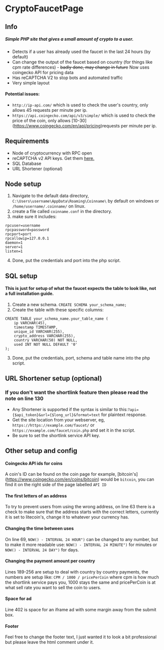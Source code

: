 # CryptoFaucetPage
## Info
##### Simple PHP site that gives a small amount of crypto to a user. 
- Detects if a user has already used the faucet in the last 24 hours (by default)
- Can change the output of the faucet based on country (for things like cpm rate differences) - ~~badly done, may change in future~~ Now uses coingecko API for pricing data
- Has reCAPTCHA V2 to stop bots and automated traffic
- Very simple layout
#### Potential issues:
- `http://ip-api.com/` which is used to check the user's country, only allows 45 requests per minute per ip.
- `https://api.coingecko.com/api/v3/simple/` which is used to check the price of the coin, only allows [10-30] (https://www.coingecko.com/en/api/pricing)requests per minute per ip.  
## Requirements  
- Node of cryptocurrency with RPC open  
- reCAPTCHA v2 API keys. Get them [here.](https://www.google.com/recaptcha/about/)  
- SQL Database  
- URL Shortener (optional)

## Node setup  
1. Navigate to the default data directory, `C:\Users\username\AppData\Roaming\Coinname\` by default on windows or `/home/username/.coinname/` on linux.  
2. create a file called `coinname.conf` in the directory.  
3. make sure it includes: 
```
rpcuser=username
rpcpassword=password
rpcport=port
rpcallowip=127.0.0.1
daemon=1
server=1
listen=1
```  
4. Done, put the credentials and port into the php script.  

## SQL setup  
#### This is just for setup of what the faucet expects the table to look like, not a full installation guide.

1. Create a new schema. `CREATE SCHEMA your_schema_name;`
2. Create the table with these specific columns:
```
CREATE TABLE your_schema_name.your_table_name (
    ip VARCHAR(45),
    timestamp TIMESTAMP,
    unique_id VARCHAR(255),
    crypto_address VARCHAR(255),
    country VARCHAR(50) NOT NULL,
    used INT NOT NULL DEFAULT '0'
);

```
3. Done, put the credentials, port, schema and table name into the php script.

## URL Shortener setup (optional)
### If you don't want the shortlink feature then please read the note on line 130
- Any Shortener is supported if the syntax is similar to this:`?api={$api_token}&url={$long_url}&format=text` for plaintext response.  
- Get the site location from your webserver, eg, `https://https://example.com/faucet/` or `https://example.com/faucet/coin.php` and set it in the script.  
- Be sure to set the shortlink service API key.

## Other setup and config 
#### Coingecko API ids for coins
A coin's ID can be found on the coin page for example, [bitcoin's] (https://www.coingecko.com/en/coins/bitcoin) would be `bitcoin`, you can find it on the right side of the page labelled `API ID`  
#### The first letters of an address
To try to prevent users from using the wrong address, on line 63 there is a check to make sure that the address starts with the correct letters, currently it is set to litecoin's, change it to whatever your currency has.
#### Changing the time between uses
On line 69, `NOW() - INTERVAL 24 HOUR")` can be changed to any number, but to make it more readable use:     `NOW() - INTERVAL 24 MINUTE")` for minutes or `NOW() - INTERVAL 24 DAY")` for days.
#### Changing the payment amount per country
Lines 189-256 are setup to deal with country by country payments, the numbers are setup like: `CPM / 1000 / pricePerCoin` where cpm is how much the shortlink service pays you, 1000 stays the same and pricePerCoin is at what sell rate you want to sell the coin to users.
#### Space for ad
Line 402 is space for an iframe ad with some margin away from the submit box.
#### Footer
Feel free to change the footer text, I just wanted it to look a bit professional but please leave the html comment under it.
